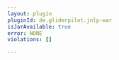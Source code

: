 ```yaml
---
layout: plugin
pluginId: de.gliderpilot.jnlp-war
isJarAvailable: true
error: NONE
violations: []

---
```

